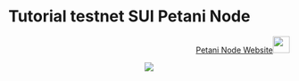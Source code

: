 # Tutorial testnet SUI Petani Node

<p style="font-size:14px" align="right">
<a href="https://t.me/airdropfind" target="_blank">Petani Node Website<img src="https://user-images.githubusercontent.com/50621007/183283867-56b4d69f-bc6e-4939-b00a-72aa019d1aea.png" width="30"/></a>
</p>

<p align="center">
  <img height="auto" width="auto" src="https://d1fdloi71mui9q.cloudfront.net/fh2P8CPLQDSDUd0LS2E8_45Mg5E2qiHd8K7yN" width="25">
</p>
